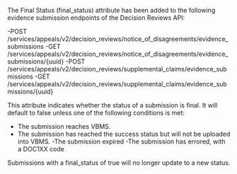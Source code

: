The Final Status (final_status) attribute has been added to the following evidence submission endpoints of the Decision Reviews API:

-POST /services/appeals/v2/decision_reviews/notice_of_disagreements/evidence_submissions
-GET /services/appeals/v2/decision_reviews/notice_of_disagreements/evidence_submissions/{uuid}
-POST /services/appeals/v2/decision_reviews/supplemental_claims/evidence_submissions
-GET /services/appeals/v2/decision_reviews/supplemental_claims/evidence_submissions/{uuid} 

This attribute indicates whether the status of a submission is final. It will default to false unless one of the following conditions is met:

- The submission reaches VBMS.
- The submission has reached the success status but will not be uploaded into VBMS.
-The submission expired
-The submission has errored, with a DOC1XX code

Submissions with a final_status of true will no longer update to a new status.
